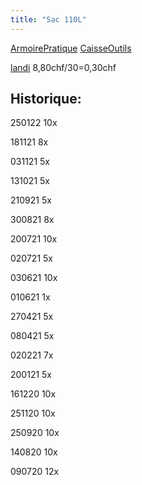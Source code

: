```yaml
---
title: "Sac 110L"
---
```


[ArmoirePratique](notes/zones/ArmoirePratique.md) [CaisseOutils](notes/zones/CaisseOutils.md)

[landi](notes/utilisateurs/fournisseurs/landi.md) 8,80chf/30=0,30chf 

## Historique:
250122 10x

181121 8x

031121 5x

131021 5x

210921 5x

300821 8x

200721 10x

020721 5x

030621 10x

010621 1x

270421 5x

080421 5x

020221 7x

200121 5x

161220 10x

251120 10x

250920 10x

140820 10x

090720 12x